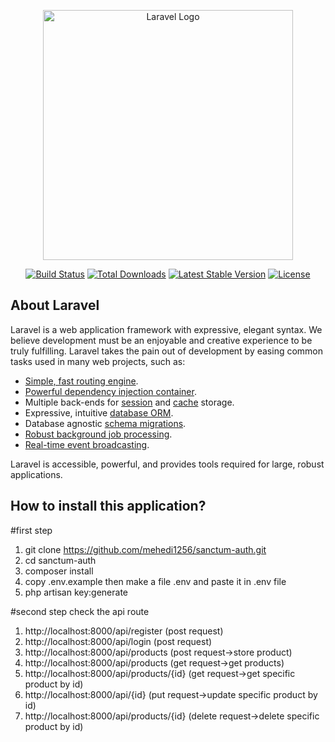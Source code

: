 <p align="center"><a href="https://laravel.com" target="_blank"><img src="https://raw.githubusercontent.com/laravel/art/master/logo-lockup/5%20SVG/2%20CMYK/1%20Full%20Color/laravel-logolockup-cmyk-red.svg" width="400" alt="Laravel Logo"></a></p>

<p align="center">
<a href="https://github.com/laravel/framework/actions"><img src="https://github.com/laravel/framework/workflows/tests/badge.svg" alt="Build Status"></a>
<a href="https://packagist.org/packages/laravel/framework"><img src="https://img.shields.io/packagist/dt/laravel/framework" alt="Total Downloads"></a>
<a href="https://packagist.org/packages/laravel/framework"><img src="https://img.shields.io/packagist/v/laravel/framework" alt="Latest Stable Version"></a>
<a href="https://packagist.org/packages/laravel/framework"><img src="https://img.shields.io/packagist/l/laravel/framework" alt="License"></a>
</p>

## About Laravel

Laravel is a web application framework with expressive, elegant syntax. We believe development must be an enjoyable and creative experience to be truly fulfilling. Laravel takes the pain out of development by easing common tasks used in many web projects, such as:

- [Simple, fast routing engine](https://laravel.com/docs/routing).
- [Powerful dependency injection container](https://laravel.com/docs/container).
- Multiple back-ends for [session](https://laravel.com/docs/session) and [cache](https://laravel.com/docs/cache) storage.
- Expressive, intuitive [database ORM](https://laravel.com/docs/eloquent).
- Database agnostic [schema migrations](https://laravel.com/docs/migrations).
- [Robust background job processing](https://laravel.com/docs/queues).
- [Real-time event broadcasting](https://laravel.com/docs/broadcasting).

Laravel is accessible, powerful, and provides tools required for large, robust applications.

## How to install this application?
#first step
1. git clone https://github.com/mehedi1256/sanctum-auth.git
2. cd sanctum-auth
3. composer install
4. copy .env.example then make a file .env and paste it in .env file
5. php artisan key:generate

#second step
check the api route
1. http://localhost:8000/api/register          (post request)
2. http://localhost:8000/api/login             (post request)
3. http://localhost:8000/api/products          (post request->store product) 
4. http://localhost:8000/api/products          (get request->get products)
5. http://localhost:8000/api/products/{id}     (get request->get specific product by id)
6. http://localhost:8000/api/{id}              (put request->update specific product by id)
7. http://localhost:8000/api/products/{id}     (delete request->delete specific product by id)
